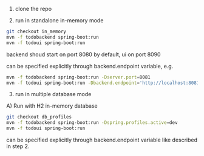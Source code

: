 1. clone the repo

2. run in standalone in-memory mode

```bash
git checkout in_memory
mvn -f todobackend spring-boot:run
mvn -f todoui spring-boot:run
```

backend shoud start on port 8080 by default, ui on port 8090

can be specified explicitly through backend.endpoint variable, e.g.

```bash
mvn -f todobackend spring-boot:run -Dserver.port=8081
mvn -f todoui spring-boot:run -Dbackend.endpoint='http://localhost:8081' -Dserver.port=8082
```

3. run in multiple database mode

A) Run with H2 in-memory database

```bash
git checkout db_profiles
mvn -f todobackend spring-boot:run -Dspring.profiles.active=dev 
mvn -f todoui spring-boot:run 
```

can be specified explicitly through backend.endpoint variable like described in step 2.
